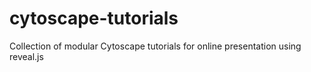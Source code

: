 # cytoscape-tutorials
Collection of modular Cytoscape tutorials for online presentation using reveal.js
